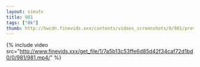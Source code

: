 ```yaml
--- 
layout: sieutv
title: 981
tags: ["0k"]
thumb: http://hwcdn.finevids.xxx/contents/videos_screenshots/0/981/preview.mp4.jpg
---
```

{% include video src="http://www.finevids.xxx/get_file/1/7a5b13c53ffe6d85d42f34caf72d1bd0/0/981/981.mp4/" %} 
